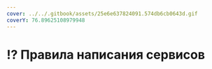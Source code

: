 ```yaml
---
cover: ../../.gitbook/assets/25e6e637824091.574db6cb0643d.gif
coverY: 76.89625108979948
---
```


# ⁉ Правила написания сервисов

